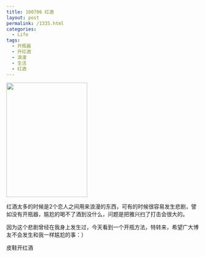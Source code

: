 ```yaml
---
title: 100706 红酒
layout: post
permalink: /1335.html
categories:
  - Life
tags:
  - 开瓶器
  - 开红酒
  - 浪漫
  - 生活
  - 红酒
---
```

[<img class="aligncenter size-medium wp-image-1337" title="xinsrc_24303062615520311919211" src="http://www.80aj.com/wp-content/uploads/2010/07/xinsrc_243030626155203119192111-212x300.jpg" alt="" width="212" height="300" />][1]

红酒太多的时候是2个恋人之间用来浪漫的东西，可有的时候很容易发生悲剧，譬如没有开瓶器，尴尬的喝不了酒到没什么，问题是把雅兴扫了打击会很大的。

因为这个悲剧曾经在我身上发生过，今天看到一个开瓶方法，特转来，希望广大博友不会发生和我一样尴尬的事：）

皮鞋开红酒

 [1]: http://www.80aj.com/wp-content/uploads/2010/07/xinsrc_243030626155203119192111.jpg